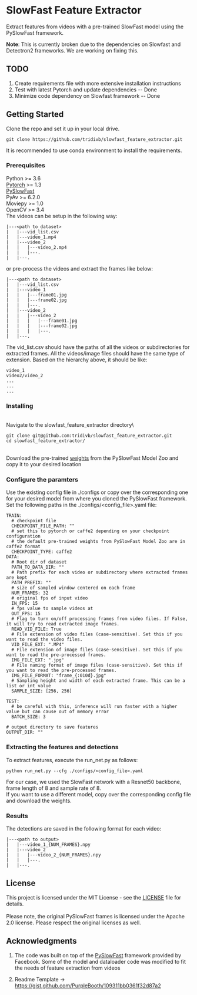 # SlowFast Feature Extractor

Extract features from videos with a pre-trained SlowFast model using the PySlowFast framework.

**Note**: This is currently broken due to the dependencies on Slowfast and Detectron2 frameworks. We are working on fixing this.

## TODO

1. Create requirements file with more extensive installation instructions
2. Test with latest Pytorch and update dependencies -- Done
3. Minimize code dependency on Slowfast framework -- Done

## Getting Started

Clone the repo and set it up in your local drive.

```
git clone https://github.com/tridivb/slowfast_feature_extractor.git
```

It is recommended to use conda environment to install the requirements.

### Prerequisites

Python >= 3.6\
[Pytorch](https://pytorch.org/)  >= 1.3\
[PySlowFast](https://github.com/facebookresearch/SlowFast.git)\
PyAv >= 6.2.0\
Moviepy >= 1.0\
OpenCV >= 3.4
\
The videos can be setup in the following way:

```
|---<path to dataset>
|   |---vid_list.csv
|   |---video_1.mp4
|   |---video_2
|   |   |---video_2.mp4
|   |   |---.
|   |---.

```

or pre-process the videos and extract the frames like below:
```
|---<path to dataset>
|   |---vid_list.csv
|   |---video_1
|   |   |---frame01.jpg
|   |   |---frame02.jpg
|   |   |---.
|   |---video_2
|   |   |---video_2
|   |   |   |---frame01.jpg
|   |   |   |---frame02.jpg
|   |   |   |---.
|   |---.

```

The vid_list.csv should have the paths of all the videos or subdirectories for extracted frames. 
All the videos/image files should have the same type of extension.
Based on the hierarchy above, it should be like:

```
video_1
video2/video_2
...
...
...
```

### Installing
\
Navigate to the slowfast_feature_extractor directory\

```
git clone git@github.com:tridivb/slowfast_feature_extractor.git
cd slowfast_feature_extractor/
```
\
Download the pre-trained [weights](https://github.com/facebookresearch/SlowFast/blob/master/MODEL_ZOO.md) 
from the PySlowFast Model Zoo and copy it to your desired location

### Configure the paramters

Use the existing config file in ./configs or copy over the corresponding one for your desired model from where you cloned the PySlowFast framework.
\
Set the following paths in the ./configs/<config_file>.yaml file:

```
TRAIN:
  # checkpoint file
  CHECKPOINT_FILE_PATH: ""
  # set this to pytorch or caffe2 depending on your checkpoint configuration
  # the default pre-trained weights from PySlowFast Model Zoo are in caffe2 format
  CHECKPOINT_TYPE: caffe2
DATA:
  # Root dir of dataset
  PATH_TO_DATA_DIR: ""
  # Path prefix for each video or subdirectory where extracted frames are kept
  PATH_PREFIX: ""
  # size of sampled window centered on each frame
  NUM_FRAMES: 32
  # original fps of input video
  IN_FPS: 15
  # fps value to sample videos at
  OUT_FPS: 15
  # Flag to turn on/off processing frames from video files. If False, it will try to read extracted image frames.
  READ_VID_FILE: True
  # File extension of video files (case-sensitive). Set this if you want to read the video files.
  VID_FILE_EXT: ".MP4"
  # File extension of image files (case-sensitive). Set this if you want to read the pre-processed frames.
  IMG_FILE_EXT: ".jpg"
  # File naming format of image files (case-sensitive). Set this if you want to read the pre-processed frames.
  IMG_FILE_FORMAT: "frame_{:010d}.jpg"
  # Sampling height and width of each extracted frame. This can be a list or int value
  SAMPLE_SIZE: [256, 256]

TEST:
  # be careful with this, inference will run faster with a higher value but can cause out of memory error
  BATCH_SIZE: 3

# output directory to save features
OUTPUT_DIR: ""
```

### Extracting the features and detections

To extract features, execute the run_net.py as follows:

```
python run_net.py --cfg ./configs/<config_file>.yaml
```

For our case, we used the SlowFast network with a Resnet50 backbone, frame length of 8 and sample rate of 8.\
If you want to use a different model, copy over the corresponding config file and download the weights.

### Results

The detections are saved in the following format for each video:

```
|---<path to output>
|   |---video_1_{NUM_FRAMES}.npy
|   |---video_2
|   |   |---video_2_{NUM_FRAMES}.npy
|   |   |---.
|   |---.
```

## License

This project is licensed under the MIT License - see the [LICENSE](LICENSE) file for details.\
\
Please note, the original PySlowFast frames is licensed under the Apache 2.0 license. Please respect the original licenses as well.

## Acknowledgments

1. The code was built on top of the [PySlowFast](https://github.com/facebookresearch/SlowFast.git) framework provided by Facebook. Some of the model and dataloader code was modified to fit the needs of feature extraction from videos

2. Readme Template -> https://gist.github.com/PurpleBooth/109311bb0361f32d87a2
